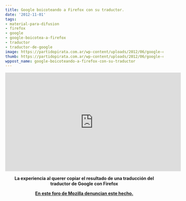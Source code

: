 ```yaml
---
title: Google boicoteando a Firefox con su traductor.
date: '2012-11-01'
tags:
- material-para-difusion
- firefox
- google
- google-boicotea-a-firefox
- traductor
- traductor-de-google
image: https://partidopirata.com.ar/wp-content/uploads/2012/06/google-china2.png
thumb: https://partidopirata.com.ar/wp-content/uploads/2012/06/google-china2-150x150.png
wppost_name: google-boicoteando-a-firefox-con-su-traductor
---
```


<center>
<iframe src="http://www.youtube.com/embed/qcvgHxHXaTI" frameborder="0" width="560" height="315"></iframe></center>
<p style="text-align: center;"><strong>La experiencia al querer copiar el resultado de una traducción del traductor de Google con Firefox</strong></p>
<p style="text-align: center;"><strong><a href="http://www.mozillaes.org/foros/viewtopic.php?t=33579&amp;p=147542" target="_blank">En este foro de Mozilla denuncian este hecho.</a></strong></p>
